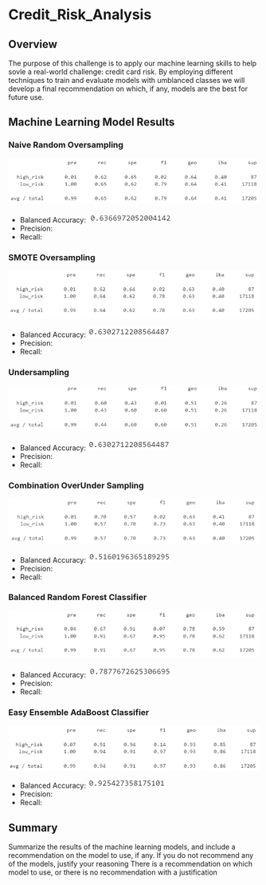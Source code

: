 # Credit_Risk_Analysis

## Overview
The purpose of this challenge is to apply our machine learning skills to help sovle a real-world challenge: credit card risk.  By employing different techniques to train and evaluate models with umblanced classes we will develop a final recommendation on which, if any, models are the best for future use.

## Machine Learning Model Results

### Naive Random Oversampling

![](Images/Naive_Random_Oversampling_Imbalanced_Classifcation_Report.png)

- Balanced Accuracy: ![](Images/Naive_Random_Oversampling_Balanced_Accuracy_Score.png)
- Precision:
- Recall:

### SMOTE Oversampling

![](Images/SMOTE_Oversampling_Imbalanced_Classifcation_Report.png)

- Balanced Accuracy: ![](Images/SMOTE_Oversampling_Balanced_Accuracy_Score.png)
- Precision:
- Recall:

### Undersampling

![](Images/Cluster_Centroids_Undersampling_Imbalanced_Classifcation_Report.png)

- Balanced Accuracy: ![](Images/Cluster_Centroids_Undersampling_Balanced_Accuracy_Score.png)
- Precision:
- Recall:

### Combination OverUnder Sampling

![](Images/SMOTE_Combination_OverUnder_Sampling_Imbalanced_Classifcation_Report.png)

- Balanced Accuracy: ![](Images/SMOTE_Combination_OverUnder_Sampling_Balanced_Accuracy_Score.png)
- Precision:
- Recall:

### Balanced Random Forest Classifier

![](Images/Balanced_Random_Forest_Classifier_Imbalanced_Classification_Report.png)

- Balanced Accuracy: ![](Images/Balanced_Random_Forest_Classifier_Balanced_Accuracy_Score.png)
- Precision:
- Recall:

### Easy Ensemble AdaBoost Classifier

![](Images/Easy_Ensamble_AdaBoost_Classifier_Imbalanced_Classification_Report.png)

- Balanced Accuracy: ![](Images/Easy_Ensamble_AdaBoost_Classifier_Balanced_Accuracy_Score.png)
- Precision:
- Recall:

## Summary

Summarize the results of the machine learning models, and include a recommendation on the model to use, if any. If you do not recommend any of the models, justify your reasoning
There is a recommendation on which model to use, or there is no recommendation with a justification
